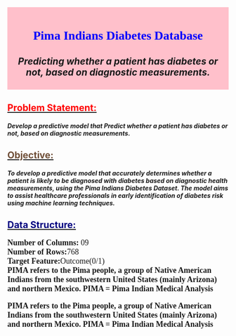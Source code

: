 <div style="background-color:pink; padding:10px;">
<span style="color:blue;font-family: Verdana;"><center><h1>Pima Indians Diabetes Database</h1></center></span>
<i><sapn><center><h2>Predicting whether a patient has diabetes or not, based on diagnostic measurements.</h1></center></sapn></i>

</div>

## <u><span style="color:red;">Problem Statement:</span></u>
<span style="font-family: 'Verdana';"><i><h4>Develop a predictive model that Predict whether a patient has diabetes or not, based on diagnostic measurements.</h4></i></span>
## <u><span style="color:#6F4E37;">Objective:</span></u>
<span style="font-family: 'Verdana';"><i><h4>To develop a predictive model that accurately determines whether a patient is likely to be diagnosed with diabetes based on diagnostic health measurements, using the Pima Indians Diabetes Dataset. The model aims to assist healthcare professionals in early identification of diabetes risk using machine learning techniques.</h4></i></span>
## <u><span style="color:#000080;">Data Structure:</span></u>
<span style="font-size: 18px; font-family: 'Times New Roman';">
<b>Number of Columns:</b> 09<br>
<b>Number of Rows:</b>768<br>
<b>Target Feature:</b>Outcome(0/1)<br>
<b> PIMA refers to the Pima people, a group of Native American Indians from the southwestern United States (mainly Arizona) and northern Mexico. 
PIMA = Pima Indian Medical Analysis </b><br>

<b> PIMA refers to the Pima people, a group of Native American Indians from the southwestern United States (mainly Arizona) and northern Mexico. 
PIMA = Pima Indian Medical Analysis </b><br>
